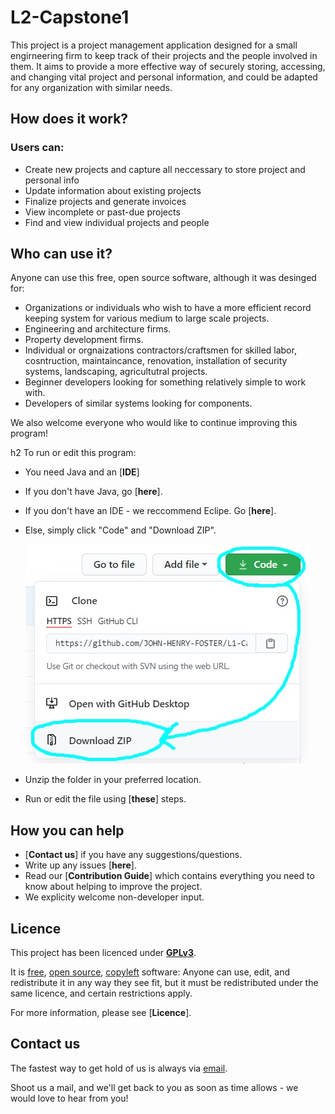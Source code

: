 # L2-Capstone1                                                             

This project is a project management application designed for a small engirneering firm to keep track of their projects and the people involved in them.  It aims to provide a more effective way of securely storing, accessing, and changing vital project and personal information, and could be adapted for any organization with similar needs.

## How does it work?

### Users can:
* Create new projects and capture all neccessary to store project and personal info 
* Update information about existing projects
* Finalize projects and generate invoices
* View incomplete or past-due projects
* Find and view individual projects and people

## Who can use it? 

Anyone  can use this free, open source software, although it was desinged for:
* Organizations or individuals who wish to have a more efficient record keeping system for various medium to large scale projects.
* Engineering and architecture firms.
* Property development firms.
* Individual or orgnaizations contractors/craftsmen for skilled labor, cosntruction, maintaincance, 	 renovation,  installation of security systems, landscaping, agricultutral projects.
* Beginner developers looking for something relatively simple to work with.
* Developers of similar systems looking for components.

We also welcome everyone who would like to continue improving this program!

h2 To run or edit this program:

* You need Java and an [**IDE**]
* If you don't have Java, go [**here**].
* If you don't have an IDE - we reccommend Eclipe. Go [**here**].
* Else, simply click "Code" and "Download ZIP". 

	![](Github-images/0.jpg)
  
* Unzip the folder in your preferred location.
* Run or edit the file using [**these**] steps.

## How you can help

* [**Contact us**] if you have any suggestions/questions.
* Write up any issues [**here**].
* Read our [**Contribution Guide**] which contains everything you need to know about helping to improve the project. 
* We explicity welcome non-developer input.

## Licence

This project has been licenced under [**GPLv3**](https://www.gnu.org/licenses/gpl-3.0.html).  

It is [free](https://www.gnu.org/philosophy/free-sw.html), [open source](https://opensource.org/osd), [copyleft](https://www.gnu.org/licenses/copyleft.en.html) software: 
Anyone can use, edit, and redistribute it in any way they see fit, but it must be redistributed under the same licence, and certain restrictions apply.

For more information, please see [**Licence**].

## Contact us

The fastest way to get hold of us is always via [email](mailto:anoxicdrollie@gmail.com).

Shoot us a mail, and we'll get back to you as soon as time allows - we would love to hear from you!
